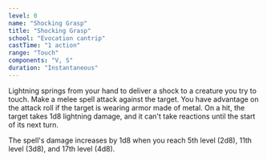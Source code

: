 ```yaml
---
level: 0
name: "Shocking Grasp"
title: "Shocking Grasp"
school: "Evocation cantrip"
castTime: "1 action"
range: "Touch"
components: "V, S"
duration: "Instantaneous"
---
```


Lightning springs from your hand to deliver a shock to a creature you try to touch. Make a melee spell attack against the target. You have advantage on the attack roll if the target is wearing armor made of metal. On a hit, the target takes 1d8 lightning damage, and it can't take reactions until the start of its next turn.

The spell's damage increases by 1d8 when you reach 5th level (2d8), 11th level (3d8), and 17th level (4d8).
